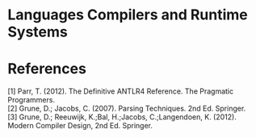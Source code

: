 # Languages Compilers and Runtime Systems


# References
[1] Parr, T. (2012). The Definitive ANTLR4 Reference. The Pragmatic Programmers.\
[2] Grune, D.; Jacobs, C. (2007). Parsing Techniques. 2nd Ed. Springer.\
[3] Grune, D.; Reeuwijk, K.;Bal, H.;Jacobs, C.;Langendoen, K. (2012). Modern Compiler Design, 2nd Ed. Springer.
